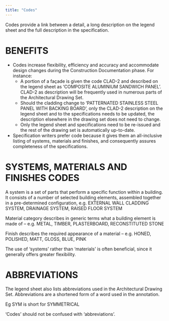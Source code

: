 ```yaml
---
title: "Codes"
---
```

Codes provide a link between a detail, a long description on the legend sheet and the full description in the specification.

# BENEFITS

- Codes increase flexibility, efficiency and accuracy and accommodate design changes during the Construction Documentation phase. For instance:
	- A portion of a façade is given the code CLAD-2 and described on the legend sheet as ‘COMPOSITE ALUMINIUM SANDWICH PANEL’. CLAD-2 as description will be frequently used in numerous parts of the Architectural Drawing Set.
	- Should the cladding change to ‘PATTERNATED STAINLESS STEEL PANEL WITH BACKING BOARD’, only the CLAD-2 description on the legend sheet and to the specifications needs to be updated, the description elsewhere in the drawing set does not need to change.
	- Only the legend sheet and specifications need to be re-issued and the rest of the drawing set is automatically up-to-date.
- Specification writers prefer code because it gives them an all-inclusive listing of systems, materials and finishes, and consequently assures completeness of the specifications.

# SYSTEMS, MATERIALS AND FINISHES CODES

A system is a set of parts that perform a specific function within a building. It consists of a number of selected building elements, assembled together in a pre-determined configuration, e.g. EXTERNAL WALL CLADDING SYSTEM, DRAINAGE SYSTEM, RAISED FLOOR SYSTEM

Material category describes in generic terms what a building element is made of – e.g. METAL, TIMBER, PLASTERBOARD, RECONSTITUTED STONE

Finish describes the required appearance of a material – e.g. HONED, POLISHED, MATT, GLOSS, BLUE, PINK

The use of ‘systems’ rather than ‘materials’ is often beneficial, since it generally offers greater flexibility.

# ABBREVIATIONS

The legend sheet also lists abbreviations used in the Architectural Drawing Set. Abbreviations are a shortened form of a word used in the annotation. 

Eg SYM is short for SYMMETRICAL

‘Codes’ should not be confused with ‘abbreviations’.
